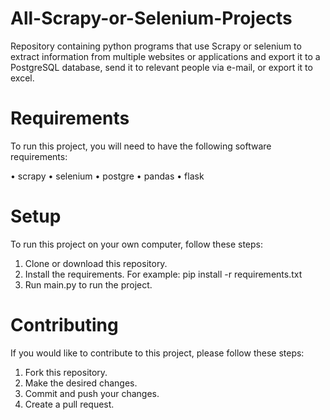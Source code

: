 # All-Scrapy-or-Selenium-Projects
Repository containing python programs that use Scrapy or selenium to extract information from multiple websites or applications and export it to a PostgreSQL database, send it to relevant people via e-mail, or export it to excel.

# Requirements
To run this project, you will need to have the following software requirements:

• scrapy
• selenium
• postgre
• pandas
• flask

# Setup
To run this project on your own computer, follow these steps:

1. Clone or download this repository.
2. Install the requirements. For example: pip install -r requirements.txt
3. Run main.py to run the project.

# Contributing
If you would like to contribute to this project, please follow these steps:

1. Fork this repository.
2. Make the desired changes.
3. Commit and push your changes.
4. Create a pull request.